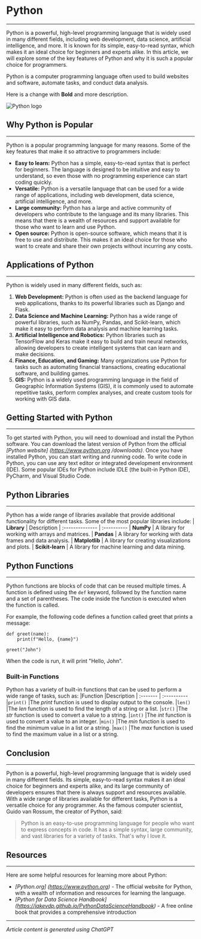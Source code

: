 # Python
___________
Python is a powerful, high-level programming language that is widely used in many different fields, 
including web development, data science, artificial intelligence, and more. It is known for its simple,
easy-to-read syntax, which makes it an ideal choice for beginners and experts alike. In this article,
we will explore some of the key features of Python and why it is such a popular choice for
programmers.

Python is a computer programming language often used to build websites and software, automate tasks, and conduct data analysis. 

Here is a change with **Bold** and more description. 

![Python logo](https://www.python.org/static/img/python-logo@2x.png)

## Why Python is Popular
___________
Python is a popular programming language for many reasons. Some of the key features that make
it so attractive to programmers include:
- **Easy to learn:** Python has a simple, easy-to-read syntax that is perfect for beginners. The
language is designed to be intuitive and easy to understand, so even those with no
programming experience can start coding quickly.
- **Versatile:** Python is a versatile language that can be used for a wide range of applications,
including web development, data science, artificial intelligence, and more.
- **Large community:** Python has a large and active community of developers who contribute to
the language and its many libraries. This means that there is a wealth of resources and support
available for those who want to learn and use Python.
- **Open source:** Python is open-source software, which means that it is free to use and
distribute. This makes it an ideal choice for those who want to create and share their own
projects without incurring any costs.

## Applications of Python
___________
Python is widely used in many different fields, such as:
1. **Web Development:** Python is often used as the backend language for web applications,
thanks to its powerful libraries such as Django and Flask.
2. **Data Science and Machine Learning:** Python has a wide range of powerful libraries, such as
NumPy, Pandas, and Scikit-learn, which make it easy to perform data analysis and machine
learning tasks.
3. **Artificial Intelligence and Robotics:** Python libraries such as TensorFlow and Keras make it
easy to build and train neural networks, allowing developers to create intelligent systems that
can learn and make decisions.
4. **Finance, Education, and Gaming:** Many organizations use Python for tasks such as
automating financial transactions, creating educational software, and building games.
5. **GIS:** Python is a widely used programming language in the field of Geographic Information
Systems (GIS), it is commonly used to automate repetitive tasks, perform complex analyses,
and create custom tools for working with GIS data.

## Getting Started with Python
___________
To get started with Python, you will need to download and install the Python software. You can
download the latest version of Python from the official *[Python website] (https://www.python.org
/downloads)*. Once you have installed Python, you can start writing and running code.
To write code in Python, you can use any text editor or integrated development environment (IDE).
Some popular IDEs for Python include IDLE (the built-in Python IDE), PyCharm, and Visual Studio
Code.

## Python Libraries
___________
Python has a wide range of libraries available that provide additional functionality for different
tasks. Some of the most popular libraries include:
| **Library**       | Description
| :--------------   | :----------
| **NumPy**         | A library for working with arrays and matrices.
| **Pandas**        | A library for working with data frames and data analysis.
| **Matplotlib**    | A library for creating visualizations and plots.
| **Scikit-learn**  | A library for machine learning and data mining.

## Python Functions
___________

Python functions are blocks of code that can be reused multiple times. A function is defined using
the `def` keyword, followed by the function name and a set of parentheses. The code inside the
function is executed when the function is called.

For example, the following code defines a function called greet that prints a message:
```
def greet(name):
    print(f"Hello, {name}")
            
greet("John")
```
When the code is run, it will print "Hello, John".

### Built-in Functions

Python has a variety of built-in functions that can be used to perform a wide range of tasks, such
as:
|Function   |Description
| :-------  | :----------
|`print()`    |The *print* function is used to display output to the console.
|`len()`      |The *len* function is used to find the length of a string or a list.
|`str()`      |The *str* function is used to convert a value to a string.
|`int()`      |The *int* function is used to convert a value to an integer.
|`min()`      |The *min* function is used to find the minimum value in a list or a string.
|`max()`      |The *max* function is used to find the maximum value in a list or a string.

## Conclusion
___________
Python is a powerful, high-level programming language that is widely used in many different fields.
Its simple, easy-to-read syntax makes it an ideal choice for beginners and experts alike, and its
large community of developers ensures that there is always support and resources available. With
a wide range of libraries available for different tasks, Python is a versatile choice for any
programmer.
As the famous computer scientist, Guido van Rossum, the creator of Python, said:

>Python is an easy-to-use programming language for people who want to express concepts in
code. It has a simple syntax, large community, and vast libraries for a variety of tasks. That's
why I love it.

## Resources
___________

Here are some helpful resources for learning more about Python:
- *[Python.org] (https://www.python.org)* - The official website for Python, with a wealth of information and resources for
learning the language.
- *[Python for Data Science Handbook] (https://jakevdp.github.io/PythonDataScienceHandbook)* - A free online book that provides a comprehensive
introduction
___________
*Article content is generated using ChatGPT*





